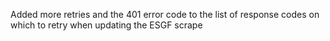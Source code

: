 Added more retries and the 401 error code to the list of response codes on which to retry when updating the ESGF scrape
